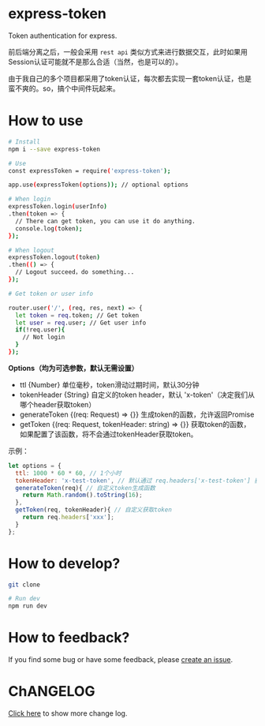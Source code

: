 # express-token
Token authentication for express.

前后端分离之后，一般会采用 `rest api` 类似方式来进行数据交互，此时如果用Session认证可能就不是那么合适（当然，也是可以的）。

由于我自己的多个项目都采用了token认证，每次都去实现一套token认证，也是蛮不爽的。so，搞个中间件玩起来。

# How to use

```bash
# Install
npm i --save express-token

# Use
const expressToken = require('express-token');

app.use(expressToken(options)); // optional options

# When login
expressToken.login(userInfo)
.then(token => {
  // There can get token, you can use it do anything.
  console.log(token);
});

# When logout
expressToken.logout(token)
.then(() => {
  // Logout succeed，do something...
});

# Get token or user info

router.user('/', (req, res, next) => {
  let token = req.token; // Get token
  let user = req.user; // Get user info
  if(!req.user){
    // Not login
  }
});
```

**Options（均为可选参数，默认无需设置）**

* ttl {Number} 单位毫秒，token滑动过期时间，默认30分钟
* tokenHeader {String} 自定义的token header，默认 'x-token'（决定我们从哪个header获取token）
* generateToken {(req: Request) => {}} 生成token的函数，允许返回Promise
* getToken {(req: Request, tokenHeader: string) => {}} 获取token的函数，如果配置了该函数，将不会通过tokenHeader获取token。

示例：

```js
let options = {
  ttl: 1000 * 60 * 60, // 1个小时
  tokenHeader: 'x-test-token', // 默认通过 req.headers['x-test-token'] 获取token
  generateToken(req){ // 自定义token生成函数
    return Math.random().toString(16);
  },
  getToken(req, tokenHeader){ // 自定义获取token
    return req.headers['xxx'];
  }
};
```

# How to develop?

```bash
git clone

# Run dev
npm run dev
```

# How to feedback?

If you find some bug or have some feedback, please [create an issue](https://github.com/hstarorg/express-token/issues/new).

# ChANGELOG

[Click here](CHANGELOG.md) to show more change log.
